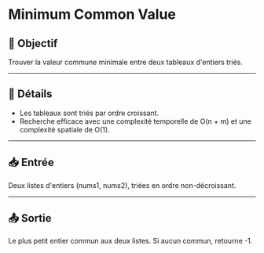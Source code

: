 # Minimum Common Value

## 🎯 Objectif

Trouver la valeur commune minimale entre deux tableaux d'entiers triés.

---

## 📝 Détails

  - Les tableaux sont triés par ordre croissant.
  - Recherche efficace avec une complexité temporelle de O(n + m) et une complexité spatiale de O(1).

---

## 📥 Entrée

Deux listes d'entiers (nums1, nums2), triées en ordre non-décroissant.

---

## 📤 Sortie

Le plus petit entier commun aux deux listes. Si aucun commun, retourne -1.

